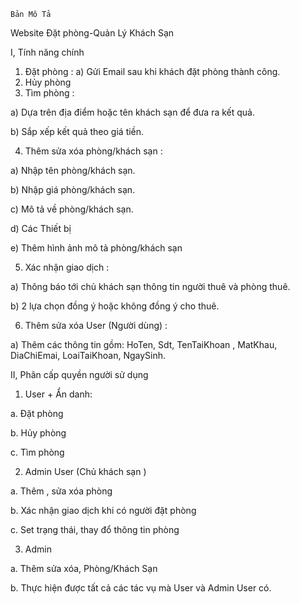 	Bản Mô Tả
Website Đặt phòng-Quản Lý Khách Sạn

I, Tính năng chính 
1)	Đặt phòng  :
a) 	Gửi Email sau khi khách đặt phòng thành công.
2)	Hủy phòng  
3)	Tìm phòng :

a)	Dựa trên địa điểm hoặc tên khách sạn để đưa ra kết quả.

b)	Sắp xếp kết quả theo giá tiền.

4)	Thêm sửa xóa phòng/khách sạn :

a)	Nhập tên phòng/khách sạn.

b)	Nhập giá phòng/khách sạn.

c)	Mô tả về phòng/khách sạn.

d)	Các Thiết bị

e)	Thêm hình ảnh mô tả phòng/khách sạn

5)	Xác nhận giao dịch : 

a)	Thông báo tới chủ khách sạn thông tin người thuê và phòng thuê.

b)	 2 lựa chọn đồng ý hoặc không đồng ý cho thuê.

6)	Thêm sửa xóa User (Người dùng) :

a)	Thêm các thông tin gồm: HoTen, Sdt, TenTaiKhoan , MatKhau, DiaChiEmai, LoaiTaiKhoan, NgaySinh.

II, Phân cấp quyền người sử dụng 
1.	User + Ẩn danh: 

a.	Đặt phòng 

b.	Hủy phòng 

c.	Tìm phòng 

2.	Admin User (Chủ khách sạn ) 

a.	Thêm , sửa xóa phòng 

b.	Xác nhận giao dịch khi có người đặt phòng 

c.	Set trạng thái, thay đổ thông tin phòng 

3.	Admin 

a.	Thêm sửa xóa, Phòng/Khách Sạn

b.	Thực hiện được tất cả các tác vụ mà User và Admin User có.
